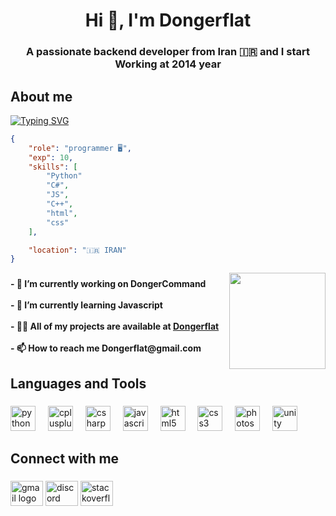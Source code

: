 <h1 align=center>Hi 👋, I'm Dongerflat</h1>

<h3 align="center">A passionate backend developer from Iran 🇮🇷 and I start Working at 2014 year</h3>

  

###

  

<h2 align="left">About me</h2>

<a href="https://git.io/typing-svg" align=center><img src="https://readme-typing-svg.demolab.com?font=Fira+Code&weight=700&size=35&pause=1000&color=31F73CD2&center=true&vCenter=true&random=false&width=1350&height=100&lines=Hello+guys+%F0%9F%91%8B;I+love+programming+%E2%9D%A4%EF%B8%8F" alt="Typing SVG" align=center /></a>

```json
{
    "role": "programmer 🖥️",
    "exp": 10,
    "skills": [
        "Python"
        "C#",
        "JS",
        "C++",
        "html",
        "css"
    ],

    "location": "🇮🇷 IRAN"
}

```

  

<img align="right"  height="154"  src="https://media1.tenor.com/m/5ry-200hErMAAAAd/hacker-hacker-man.gif"/>

  

###

  

<h4 align="left">- 🔭 I’m currently working on DongerCommand<br><br>- 🌱 I’m currently learning Javascript<br><br>- 👨‍💻 All of my projects are available at <a  href="https://github.com/Dongerflat">Dongerflat</a><br><br>- 📫 How to reach me Dongerflat@gmail.com</h4>

  

###

  

<h2 align="left">Languages and Tools</h2>

  

###

  

<div align="left">

<img  src="https://cdn.jsdelivr.net/gh/devicons/devicon/icons/python/python-original.svg"  height="40"  alt="python logo" />

<img  width="12" />

<img  src="https://cdn.jsdelivr.net/gh/devicons/devicon/icons/cplusplus/cplusplus-original.svg"  height="40"  alt="cplusplus logo" />

<img  width="12" />

<img  src="https://cdn.jsdelivr.net/gh/devicons/devicon/icons/csharp/csharp-original.svg"  height="40"  alt="csharp logo" />

<img  width="12" />

<img  src="https://cdn.jsdelivr.net/gh/devicons/devicon/icons/javascript/javascript-original.svg"  height="40"  alt="javascript logo" />

<img  width="12" />

<img  src="https://cdn.jsdelivr.net/gh/devicons/devicon/icons/html5/html5-original.svg"  height="40"  alt="html5 logo" />

<img  width="12" />

<img  src="https://cdn.jsdelivr.net/gh/devicons/devicon/icons/css3/css3-original.svg"  height="40"  alt="css3 logo" />

<img  width="12" />

<img  src="https://cdn.jsdelivr.net/gh/devicons/devicon/icons/photoshop/photoshop-plain.svg"  height="40"  alt="photoshop logo" />

<img  width="12" />

<img  src="https://cdn.jsdelivr.net/gh/devicons/devicon/icons/unity/unity-original.svg"  height="40"  alt="unity logo" />

</div>

  

###

  

<h2 align="left">Connect with me</h2>

  

###

  

<div align="left">

<img  src="https://raw.githubusercontent.com/maurodesouza/profile-readme-generator/master/src/assets/icons/social/gmail/default.svg"  width="52"  height="40"  alt="gmail logo" />


<img  src="https://raw.githubusercontent.com/maurodesouza/profile-readme-generator/master/src/assets/icons/social/discord/default.svg"  width="52"  height="40"  alt="discord logo" />

<img  src="https://raw.githubusercontent.com/maurodesouza/profile-readme-generator/master/src/assets/icons/social/stackoverflow/default.svg"  width="52"  height="40"  alt="stackoverflow logo" />

</div>

  

###
